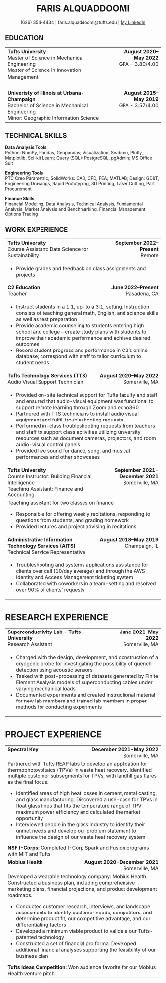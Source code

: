 # <div align="center">FARIS ALQUADDOOMI</div>
<div align="center">(626) 354-4434 | faris.alquaddoomi@tufts.edu | <a href="https://www.linkedin.com/in/faris-alquaddoomi-82062932/">My LinkedIn</a></div>

## EDUCATION
<table>
  <tbody>
    <tr>
      <tc>
        <td align="left" valign="top">
          <b>Tufts University</b><br/>
          Master of Science in Mechanical Engineering<br/>
          Master of Science in Innovation Managementㅤㅤㅤㅤㅤㅤㅤㅤㅤㅤㅤㅤㅤㅤㅤㅤㅤㅤㅤㅤㅤㅤㅤㅤ
        </td>
      </tc>
      <tc>
        <td align="right" valign="top">
          <b>August 2020–May 2022</b><br/>
          GPA - 3.80/4.00<br/>ㅤㅤㅤㅤㅤㅤㅤㅤㅤㅤㅤㅤㅤㅤㅤㅤㅤ
        </td>
      </tc>
    </tr>
    <tr>
      <tc>
        <td align="left" valign="top">
          <b>Univeristy of Illinois at Urbana-Champaign</b><br/>
          Bachelor of Science in Mechanical Engineering<br/>
          Minor: Geographic Information Science
        </td>
      </tc>
      <tc>
        <td align="right" valign="top">
          <b>August 2015–May 2019</b><br/>
          GPA - 3.57/4.00
        </td>
      </tc>
    </tr>
  </tbody>
</table>

## TECHNICAL SKILLS
**Data Analysis Tools**<br/> Python: NumPy, Pandas, Geopandas; Visualization: Seaborn, Plotly, Matplotlib, Sci-kit Learn; Query (SQL): PostgreSQL, pgAdmin; MS Office Suit<br/>

**Engineering Tools**<br/> PTC Creo Parametric; SolidWorks: CAD, CFD, FEA; MATLAB; Design: GD&T, Engineering Drawings, Rapid Prototyping, 3D Printing, Laser Cutting, Part Procurement<br/>

**Finance Skills**<br/> Financial Modeling, Data Analysis, Technical Analysis, Fundamental Analysis, Market Analysis and Benchmarking, Financial Management, Options Trading

## WORK EXPERIENCE
<table>
  <tbody>
    <tr>
      <tc>
        <td align="left" valign="top">
          <b>Tufts University</b><br/>
          Course Assistant: Data Science for Sustainability<br/>
        </td>
      </tc>
      <tc>
        <td align="right" valign="top">
          <b>September 2022–Present</b><br/>
          Remote
        </td>
      </tc>
    </tr>
    <tr>
      <td colspan="2">
        <ul>
          <li>Provide grades and feedback on class assignments and projects</li>
        </ul>
      </td>
    </tr>
    <tr>
      <tc>
        <td align="left" valign="top">
          <b>C2 Education</b><br/>
          Teacher<br/>
        </td>
      </tc>
      <tc>
        <td align="right" valign="top">
          <b>June 2022–Present</b><br/>
          Pasadena, CA
        </td>
      </tc>
    </tr>
    <tr>
      <td colspan="2">
        <ul>
          <li>Instruct students in a 1:1, up-to a 3:1, setting. Instruction consists of teaching general math, English, and science skills as well as test preparation</li>
          <li>Provide academic counseling to students entering high school and college – create study plans with students to improve their academic performance and achieve desired outcomes</li>
          <li>Record student progress and performance in C2’s online database; correspond with staff to tailor curriculum to student needs</li>
        </ul>
      </td>
    </tr>
    <tr>
      <tc>
        <td align="left" valign="top">
          <b>Tufts Technology Services (TTS)</b><br/>
          Audio Visual Support Technician<br/>
        </td>
      </tc>
      <tc>
        <td align="right" valign="top">
          <b>August 2020–May 2022</b><br/>
          Somerville, MA
        </td>
      </tc>
    </tr>
    <tr>
      <td colspan="2">
        <ul>
          <li>Provided on-site technical support for Tufts faculty and staff and ensured that audio-visual equipment was functional to support remote learning through Zoom and echo360</li>
          <li>Partnered with TTS technicians to install audio visual equipment and fulfill troubleshooting requests</li>
          <li>Performed in-class troubleshooting requests from teachers and staff to support class activities utilizing university resources such as document cameras, projectors, and room audio-visual control panels</li>
          <li>Provided live sound for dance, song, and musical performances and other showcases</li>
        </ul>
      </td>
    </tr>
    <tr>
      <tc>
        <td align="left" valign="top">
          <b>Tufts University</b><br/>
          Course Instructor: Building Financial Intelligence<br/>
          Teaching Assistant: Finance and Accounting
        </td>
      </tc>
      <tc>
        <td align="right" valign="top">
          <b>September 2021-December 2021</b><br/>
          Somerville, MA
        </td>
      </tc>
    </tr>
    <tr>
      <td colspan="2">
        Teaching assistant for two classes on finance
        <ul>
          <li>Responsible for offering weekly recitations, responding to questions from students, and grading homework</li>
          <li>Provided lectures and project advising in recitations</li>
        </ul>
      </td>
    </tr>
    <tr>
      <tc>
        <td align="left" valign="top">
          <b>Administrative Information Technology Services (AITS)</b><br/>
          Technical Service Representative<br/>
        </td>
      </tc>
      <tc>
        <td align="right" valign="top">
          <b>August 2018–May 2019</b><br/>
          Champaign, IL
        </td>
      </tc>
    </tr>
    <tr>
      <td colspan="2">
        <ul>
          <li>Troubleshooting and systems applications assistance for clients over call (10/day average) and through the AWS Identity and Access Management ticketing system</li>
          <li>Collaborated with coworkers in a team-setting and resolved over 90% of clients’ requests</li>
        </ul>
      </td>
    </tr>
  </tbody>
</table>

# RESEARCH EXPERIENCE
<table>
  <tbody>
    <tr>
      <tc>
        <td align="left" valign="top">
          <b>Superconductivity Lab - Tufts University</b></br>
          Research Assistant</br>
        </td>
      </tc>
      <tc>
        <td align="right" valign="top">
            <b>June 2021–May 2022</b></br>
            Somerville, MA
        </td>
      </tc>
    </tr>
    <tr>
      <td colspan="2">
        <ul>
          <li>Charged with the design, development, and construction of a cryogenic probe for investigating the possibility of quench detection using acoustic sensors</li>
          <li>Tasked with post-processing of datasets generated by Finite Element Analysis models of superconducting cables under varying mechanical loads</li>
          <li>Documented experiments and created instructional material for new lab members and trained lab members in proper methods for conducting experiments</li>
        </ul>
      </td>
    </tr>
  </tbody>
</table>

# PROJECT EXPERIENCE
<table>
  <tbody>
    <tr>
      <tc>
        <td align="left" valign="top">
          <b>Spectral Key</b></br>
        </td>
      </tc>
      <tc>
        <td align="right" valign="top">
          <b>December 2021-May 2022</b></br>
          Somerville, MA
        </td>
      </tc>
    </tr>
    <tr>
      <td colspan="2">
        Partnered with Tufts REAP labs to develop an application for thermophotovoltaics (TPVs) in waste heat recovery. Identified multiple customer subsegments for TPVs, with landfill gas flares as the final focus.
        <ul>
          <li>Identified areas of high heat losses in cement, metal casting, and glass manufacturing. Discovered a use-case for TPVs in float glass lines that fits the temperature range of TPV maximum power efficiency and calculated the market opportunity</li>
          <li>Interviewed people in the glass industry to identify their unmet needs and develop our problem statement to influence the design of our waste heat recovery system</li>
        </ul>
        <b>NSF I-Corps:</b> Completed I-Corp Spark and Fusion programs with MIT and Tufts
     </tr>
     <tr>
        <tc>
           <td align="left" valign="top">
             <b>Mobius Health</b></br>
           </td>
        </tc>
        <tc>
          <td align="right" valign="top">
            <b>August 2020-December 2021</b></br>
            Somerville, MA
          </td>
        </tc>
      </tr>
      <tr>
        <td colspan="2">
          Developed a wearable technology company: Mobius Health. Constructed a business plan, including comprehensive marketing plans, financial projections, and product development roadmaps.
          <ul>
            <li>Conducted customer research, interviews, and landscape assessments to identify customer needs, competitors, and determine product fit, our competitive advantage, and our differentiating factors</li>
            <li>Developed a minimum viable product to validate our Tufts-patented technology</li>
            <li>Constructed a set of financial pro forma. Developed additional financial analyses supporting the feasibility of our business plan</li>
          </ul>
          <b>Tufts Ideas Competition:</b> Won audience favorite for our Mobius Health venture pitch
        </td>
      </tr>
    </tbody>
  </table>

